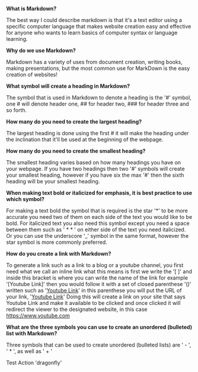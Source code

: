 **What is Markdown?**

The best way I could describe markdown is that it's a text editor using a specific computer language that makes website creation easy and effective for anyone who wants to learn basics of computer syntax or language learning.

**Why do we use Markdown?**

Markdown has a variety of uses from document creation, writing books, making presentations, but the most common use for MarkDown is the easy creation of websites!

**What symbol will create a heading in Markdown?**

The symbol that is used in Markdown to denote a heading is the '#' symbol, one # will denote header one, ## for header two, ### for header three and so forth.

**How many do you need to create the largest heading?**

The largest heading is done using the first # it will make the heading under the inclination that it'll be used at the beginning of the webpage.

**How many do you need to create the smallest heading?**

The smallest heading varies based on how many headings you have on your webpage. If you have two headings then two '#' symbols will create your smallest heading, however if you have six the max '#' then the sixth heading will be your smallest heading.

**When making text bold or italicized for emphasis, it is best practice to use which symbol?**

For making a text bold the symbol that is required is the star '*' to be more accurate you need two of them on each side of the text you would like to be bold. For italicized text you also need this symbol except you need a space between them such as ' * * ' on either side of the text you need italicized. Or you can use the underscore '_' symbol in the same format, however the star symbol is more commonly preferred.

**How do you create a link with Markdown?**

To generate a link such as a link to a blog or a youtube channel, you first need what we call an inline link what this means is first we write the '[ ]' and inside this bracket is where you can write the name of the link for example '[Youtube Link]' then you would follow it with a set of closed parenthese '()' written such as '[Youtube Link]()' in this parenthese you will put the URL of your link, '[Youtube Link](https://www.youtube.com)' Doing this will create a link on your site that says Youtube Link and make it available to be clicked and once clicked it will redirect the viewer to the designated website, in this case https://www.youtube.com

**What are the three symbols you can use to create an unordered (bulleted) list with Markdown?**

Three symbols that can be used to create unordered (bulleted lists) are ' - ', ' * ', as well as ' + '


Test Action
'dragonfly'

